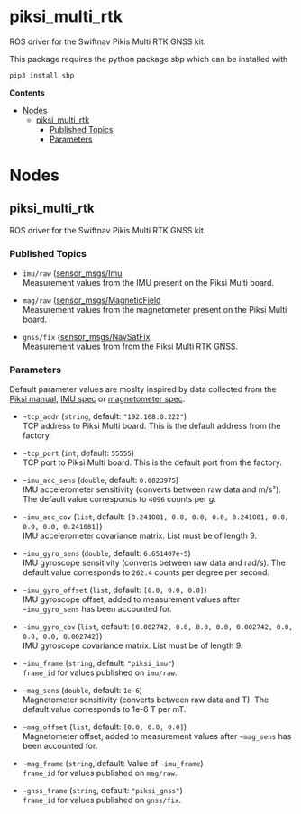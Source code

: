 # piksi_multi_rtk <!-- omit in toc -->

ROS driver for the Swiftnav Pikis Multi RTK GNSS kit.

This package requires the python package sbp which can be installed with
```bash
pip3 install sbp
```

**Contents**

- [Nodes](#nodes)
  - [piksi_multi_rtk](#piksi_multi_rtk)
    - [Published Topics](#published-topics)
    - [Parameters](#parameters)

# Nodes

## piksi_multi_rtk

ROS driver for the Swiftnav Pikis Multi RTK GNSS kit.

### Published Topics

* `imu/raw` ([sensor_msgs/Imu](http://docs.ros.org/en/noetic/api/sensor_msgs/html/msg/Imu.html)  
  Measurement values from the IMU present on the Piksi Multi board.

* `mag/raw` ([sensor_msgs/MagneticField](http://docs.ros.org/en/noetic/api/sensor_msgs/html/msg/MagneticField.html)  
  Measurement values from the magnetometer present on the Piksi Multi board.

* `gnss/fix` ([sensor_msgs/NavSatFix](http://docs.ros.org/en/noetic/api/sensor_msgs/html/msg/NavSatFix.html)  
  Measurement values from from the Piksi Multi RTK GNSS.

### Parameters

Default parameter values are moslty inspired by data collected from the [Piksi manual](https://www.swiftnav.com/resource-files/Piksi%20Multi/v2.4.15/Manual/PiksiMulti-settings-v2.4.15.pdf), [IMU spec](https://www.bosch-sensortec.com/products/motion-sensors/imus/bmi160/) or [magnetometer spec](https://www.bosch-sensortec.com/products/motion-sensors/magnetometers-bmm150/).

* `~tcp_addr` (`string`, default: `"192.168.0.222"`)  
  TCP address to Piksi Multi board. This is the default address from the factory.

* `~tcp_port` (`int`, default: `55555`)  
  TCP port to Piksi Multi board. This is the default port from the factory.

* `~imu_acc_sens` (`double`, default: `0.0023975`)  
  IMU accelerometer sensitivity (converts between raw data and m/s²). The default value corresponds to `4096` counts per _g_.

* `~imu_acc_cov` (`list`, default: `[0.241081, 0.0, 0.0, 0.0, 0.241081, 0.0, 0.0, 0.0, 0.241081]`)  
  IMU accelerometer covariance matrix. List must be of length 9.

* `~imu_gyro_sens` (`double`, default: `6.651407e-5`)  
  IMU gyroscope sensitivity (converts between raw data and rad/s). The default value corresponds to `262.4` counts per degree per second.

* `~imu_gyro_offset` (`list`, default: `[0.0, 0.0, 0.0]`)  
  IMU gyroscope offset, added to measurement values after `~imu_gyro_sens` has been accounted for.

* `~imu_gyro_cov` (`list`, default: `[0.002742, 0.0, 0.0, 0.0, 0.002742, 0.0, 0.0, 0.0, 0.002742]`)  
  IMU gyroscope covariance matrix. List must be of length 9.

* `~imu_frame` (`string`, default: `"piksi_imu"`)  
  `frame_id` for values published on `imu/raw`.

* `~mag_sens` (`double`, default: `1e-6`)  
  Magnetometer sensitivity (converts between raw data and T). The default value corresponds to 1e-6 T per mT.

* `~mag_offset` (`list`, default: `[0.0, 0.0, 0.0]`)  
  Magnetometer offset, added to measurement values after `~mag_sens` has been accounted for.

* `~mag_frame` (`string`, default: Value of `~imu_frame`)  
  `frame_id` for values published on `mag/raw`.

* `~gnss_frame` (`string`, default: `"piksi_gnss"`)  
  `frame_id` for values published on `gnss/fix`.
